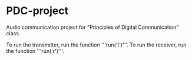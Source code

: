 # PDC-project

Audio communication project for "Principles of Digital Communication" class.

To run the transmitter, run the function '''run('t')'''.
To run the receiver, run the function '''run('r')'''.
